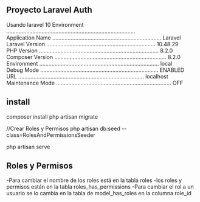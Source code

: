 ## Proyecto Laravel Auth

Usando laravel 10
 Environment ....................................................................................  
  Application Name ....................................................................... Laravel  
  Laravel Version ....................................................................... 10.48.29  
  PHP Version .............................................................................. 8.2.0  
  Composer Version ......................................................................... 8.2.0  
  Environment .............................................................................. local  
  Debug Mode ............................................................................. ENABLED  
  URL .................................................................................. localhost  
  Maintenance Mode ........................................................................... OFF  

## install
composer install
php artisan migrate

//Crear Roles y Permisos
php artisan db:seed --class=RolesAndPermissionsSeeder

php artisan serve

## Roles y Permisos

-Para cambiar el nombre de los roles está en la tabla roles
-los roles y permisos están en la tabla roles_has_permissions
-Para cambiar el rol a un usuario se lo cambia en la tabla de model_has_roles en la columna role_id